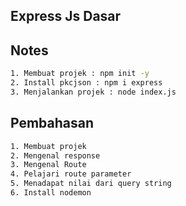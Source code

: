 ## Express Js Dasar
## Notes
```bash
1. Membuat projek : npm init -y
2. Install pkcjson : npm i express
3. Menjalankan projek : node index.js
```
## Pembahasan
```bash
1. Membuat projek
2. Mengenal response
3. Mengenal Route
4. Pelajari route parameter
5. Menadapat nilai dari query string
6. Install nodemon
```
